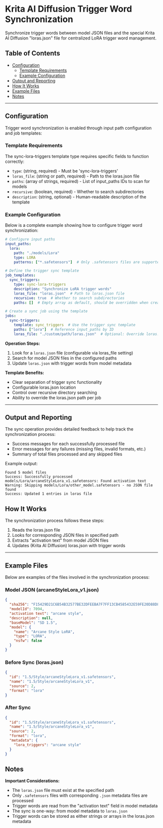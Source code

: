 # Krita AI Diffusion Trigger Word Synchronization

Synchronize trigger words between model JSON files and the special Krita AI Diffusion "loras.json" file for centralized LoRA trigger word management.

## Table of Contents
- [Configuration](#configuration)
  - [Template Requirements](#template-requirements)
  - [Example Configuration](#example-configuration)
- [Output and Reporting](#output-and-reporting)
- [How It Works](#how-it-works)
- [Example Files](#example-files)
- [Notes](#notes)

---

## Configuration

Trigger word synchronization is enabled through input path configuration and job templates:

### Template Requirements

The sync-lora-triggers template type requires specific fields to function correctly:
- `type`: (string, required) - Must be 'sync-lora-triggers'
- `loras_file`: (string or path, required) - Path to the loras.json file
- `paths`: (array of strings, required) - List of input_paths IDs to scan for models
- `recursive`: (boolean, required) - Whether to search subdirectories
- `description`: (string, optional) - Human-readable description of the template

### Example Configuration

Below is a complete example showing how to configure trigger word synchronization:

```yaml
# Configure input paths
input_paths:
  lora:
    path: "./models/Lora"
    type: LORA
    patterns: ["*.safetensors"]  # Only .safetensors files are supported

# Define the trigger sync template
job_templates:
  sync_triggers:
    type: sync-lora-triggers
    description: "Synchronize LoRA trigger words"
    loras_file: "loras.json"  # Path to loras.json file
    recursive: true  # Whether to search subdirectories
    paths: []  # Empty array as default, should be overridden when creating a job

# Create a sync job using the template
jobs:
  sync-triggers:
    template: sync_triggers  # Use the trigger sync template
    paths: ["lora"]  # Reference input_paths by ID
    loras_file: "./custom/path/loras.json"  # Optional: Override loras.json location
```

**Operation Steps:**
1. Look for a `loras.json` file (configurable via loras_file setting)
2. Search for model JSON files in the configured paths
3. Update `loras.json` with trigger words from model metadata

**Template Benefits:**
- Clear separation of trigger sync functionality
- Configurable loras.json location
- Control over recursive directory searching
- Ability to override the loras.json path per job

---


## Output and Reporting

The sync operation provides detailed feedback to help track the synchronization process:
- Success messages for each successfully processed file
- Error messages for any failures (missing files, invalid formats, etc.)
- Summary of total files processed and any skipped files

Example output:
```
Found 5 model files
Success: Successfully processed models/Lora/arcaneStyleLora_v1.safetensors: Found activation text
Warning: Skipping models/Lora/other_model.safetensors - no JSON file found
Success: Updated 1 entries in loras file
```

## How It Works

The synchronization process follows these steps:
1. Reads the loras.json file
2. Looks for corresponding JSON files in specified path
3. Extracts "activation text" from model JSON files
4. Updates (Krita AI Diffusion) loras.json with trigger words

---

## Example Files

Below are examples of the files involved in the synchronization process:

### Model JSON (arcaneStyleLora_v1.json)
```json
{
  "sha256": "F15429D21C6B54B32577BE32DFEEBA7F7FF13CB4585432E59FE20D88D83C1C51",
  "modelId": 7094,
  "activation text": "arcane style",
  "description": null,
  "baseModel": "SD 1.5",
  "model": {
    "name": "Arcane Style LoRA",
    "type": "LORA",
    "nsfw": false
  }
}
```

### Before Sync (loras.json)
```json
{
  "id": "1.5/Style/arcaneStyleLora_v1.safetensors",
  "name": "1.5/Style/arcaneStyleLora_v1",
  "source": 2,
  "format": "lora"
}
```

### After Sync
```json
{
  "id": "1.5/Style/arcaneStyleLora_v1.safetensors",
  "name": "1.5/Style/arcaneStyleLora_v1",
  "source": 2,
  "format": "lora",
  "metadata": {
    "lora_triggers": "arcane style"
  }
}
```

## Notes

**Important Considerations:**
- The `loras.json` file must exist at the specified path
- Only `.safetensors` files with corresponding `.json` metadata files are processed
- Trigger words are read from the "activation text" field in model metadata
- The sync is one-way: from model metadata to `loras.json`
- Trigger words can be stored as either strings or arrays in the loras.json metadata
